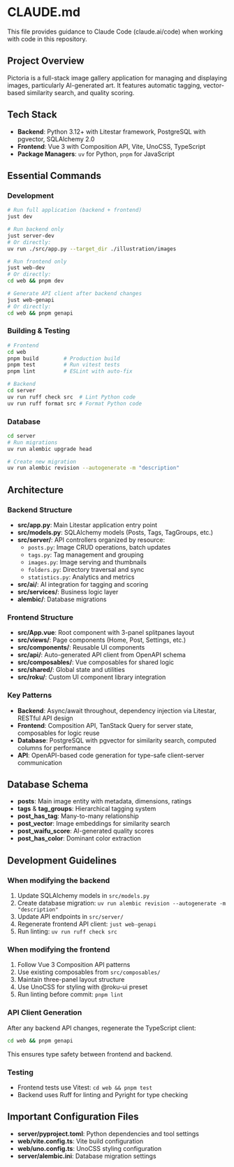 # CLAUDE.md

This file provides guidance to Claude Code (claude.ai/code) when working with code in this repository.

## Project Overview

Pictoria is a full-stack image gallery application for managing and displaying images, particularly AI-generated art. It features automatic tagging, vector-based similarity search, and quality scoring.

## Tech Stack

- **Backend**: Python 3.12+ with Litestar framework, PostgreSQL with pgvector, SQLAlchemy 2.0
- **Frontend**: Vue 3 with Composition API, Vite, UnoCSS, TypeScript
- **Package Managers**: `uv` for Python, `pnpm` for JavaScript

## Essential Commands

### Development

```bash
# Run full application (backend + frontend)
just dev

# Run backend only
just server-dev
# Or directly:
uv run ./src/app.py --target_dir ./illustration/images

# Run frontend only
just web-dev
# Or directly:
cd web && pnpm dev

# Generate API client after backend changes
just web-genapi
# Or directly:
cd web && pnpm genapi
```

### Building & Testing

```bash
# Frontend
cd web
pnpm build        # Production build
pnpm test         # Run vitest tests
pnpm lint         # ESLint with auto-fix

# Backend
cd server
uv run ruff check src  # Lint Python code
uv run ruff format src # Format Python code
```

### Database

```bash
cd server
# Run migrations
uv run alembic upgrade head

# Create new migration
uv run alembic revision --autogenerate -m "description"
```

## Architecture

### Backend Structure

- **src/app.py**: Main Litestar application entry point
- **src/models.py**: SQLAlchemy models (Posts, Tags, TagGroups, etc.)
- **src/server/**: API controllers organized by resource:
  - `posts.py`: Image CRUD operations, batch updates
  - `tags.py`: Tag management and grouping
  - `images.py`: Image serving and thumbnails
  - `folders.py`: Directory traversal and sync
  - `statistics.py`: Analytics and metrics
- **src/ai/**: AI integration for tagging and scoring
- **src/services/**: Business logic layer
- **alembic/**: Database migrations

### Frontend Structure

- **src/App.vue**: Root component with 3-panel splitpanes layout
- **src/views/**: Page components (Home, Post, Settings, etc.)
- **src/components/**: Reusable UI components
- **src/api/**: Auto-generated API client from OpenAPI schema
- **src/composables/**: Vue composables for shared logic
- **src/shared/**: Global state and utilities
- **src/roku/**: Custom UI component library integration

### Key Patterns

- **Backend**: Async/await throughout, dependency injection via Litestar, RESTful API design
- **Frontend**: Composition API, TanStack Query for server state, composables for logic reuse
- **Database**: PostgreSQL with pgvector for similarity search, computed columns for performance
- **API**: OpenAPI-based code generation for type-safe client-server communication

## Database Schema

- **posts**: Main image entity with metadata, dimensions, ratings
- **tags** & **tag_groups**: Hierarchical tagging system
- **post_has_tag**: Many-to-many relationship
- **post_vector**: Image embeddings for similarity search
- **post_waifu_score**: AI-generated quality scores
- **post_has_color**: Dominant color extraction

## Development Guidelines

### When modifying the backend

1. Update SQLAlchemy models in `src/models.py`
2. Create database migration: `uv run alembic revision --autogenerate -m "description"`
3. Update API endpoints in `src/server/`
4. Regenerate frontend API client: `just web-genapi`
5. Run linting: `uv run ruff check src`

### When modifying the frontend

1. Follow Vue 3 Composition API patterns
2. Use existing composables from `src/composables/`
3. Maintain three-panel layout structure
4. Use UnoCSS for styling with @roku-ui preset
5. Run linting before commit: `pnpm lint`

### API Client Generation

After any backend API changes, regenerate the TypeScript client:

```bash
cd web && pnpm genapi
```

This ensures type safety between frontend and backend.

### Testing

- Frontend tests use Vitest: `cd web && pnpm test`
- Backend uses Ruff for linting and Pyright for type checking

## Important Configuration Files

- **server/pyproject.toml**: Python dependencies and tool settings
- **web/vite.config.ts**: Vite build configuration
- **web/uno.config.ts**: UnoCSS styling configuration
- **server/alembic.ini**: Database migration settings
